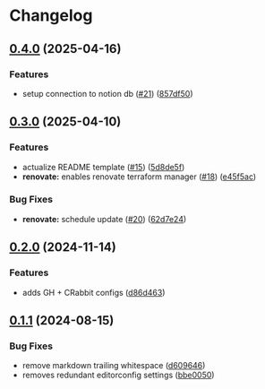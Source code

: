 # Changelog

## [0.4.0](https://github.com/masterpointio/terraform-module-template/compare/v0.3.0...v0.4.0) (2025-04-16)


### Features

* setup connection to notion db ([#21](https://github.com/masterpointio/terraform-module-template/issues/21)) ([857df50](https://github.com/masterpointio/terraform-module-template/commit/857df5042fbde3d3e9ffbfc964eae9f7a7927cb0))

## [0.3.0](https://github.com/masterpointio/terraform-module-template/compare/v0.2.0...v0.3.0) (2025-04-10)


### Features

* actualize README template ([#15](https://github.com/masterpointio/terraform-module-template/issues/15)) ([5d8de5f](https://github.com/masterpointio/terraform-module-template/commit/5d8de5fcf98b255ed65201b1ab2036ebf92ca138))
* **renovate:** enables renovate terraform manager ([#18](https://github.com/masterpointio/terraform-module-template/issues/18)) ([e45f5ac](https://github.com/masterpointio/terraform-module-template/commit/e45f5acf08195f45ac9d4fe23447c600230ba4b4))


### Bug Fixes

* **renovate:** schedule update ([#20](https://github.com/masterpointio/terraform-module-template/issues/20)) ([62d7e24](https://github.com/masterpointio/terraform-module-template/commit/62d7e24aa39312565c894525ef5c0ebb1053eb74))

## [0.2.0](https://github.com/masterpointio/terraform-module-template/compare/v0.1.1...v0.2.0) (2024-11-14)


### Features

* adds GH + CRabbit configs ([d86d463](https://github.com/masterpointio/terraform-module-template/commit/d86d463385d501db5465b02de13d60c925b5815d))

## [0.1.1](https://github.com/masterpointio/terraform-module-template/compare/0.1.0...v0.1.1) (2024-08-15)


### Bug Fixes

* remove markdown trailing whitespace ([d609646](https://github.com/masterpointio/terraform-module-template/commit/d6096463b916eb536603d4ca3b2f3315e3fec9f2))
* removes redundant editorconfig settings ([bbe0050](https://github.com/masterpointio/terraform-module-template/commit/bbe0050450cece8074f3d9ff5c3bd72ff01d8a1b))
